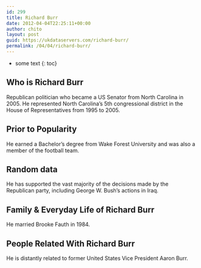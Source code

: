 ```yaml
---
id: 299
title: Richard Burr
date: 2012-04-04T22:25:11+00:00
author: chito
layout: post
guid: https://ukdataservers.com/richard-burr/
permalink: /04/04/richard-burr/
---
```


* some text
{: toc}


## Who is  Richard Burr
                  
                  
                  
Republican politician who became a US Senator from North Carolina in 2005. He represented North Carolina&#8217;s 5th congressional district in the House of Representatives from 1995 to 2005.
                  
                
                
                
## Prior to Popularity 
                  
                  
                  
He earned a Bachelor&#8217;s degree from Wake Forest University and was also a member of the football team.
                  
                
                
                
## Random data 
                  
                  
                  
He has supported the vast majority of the decisions made by the Republican party, including George W. Bush&#8217;s actions in Iraq.
                  
                
                
                
## Family & Everyday Life of Richard Burr
                  
                  
                  
He married Brooke Fauth in 1984.
                  
                
                
                
## People Related With  Richard Burr
                  
                  
                  
He is distantly related to former United States Vice President Aaron Burr.
                  
                
              
            
          
          
          
    
    
  
